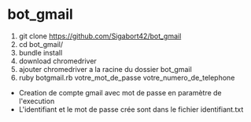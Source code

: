 # bot_gmail

1. git clone https://github.com/Sigabort42/bot_gmail
1. cd bot_gmail/
1. bundle install
1. download chromedriver
1. ajouter chromedriver a la racine du dossier bot_gmail
1. ruby botgmail.rb votre_mot_de_passe votre_numero_de_telephone

* Creation de compte gmail avec mot de passe en paramètre de l'execution
* L'identifiant et le mot de passe crée sont dans le fichier identifiant.txt
